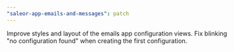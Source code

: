 ```yaml
---
"saleor-app-emails-and-messages": patch
---
```


Improve styles and layout of the emails app configuration views.
Fix blinking "no configuration found" when creating the first configuration.
